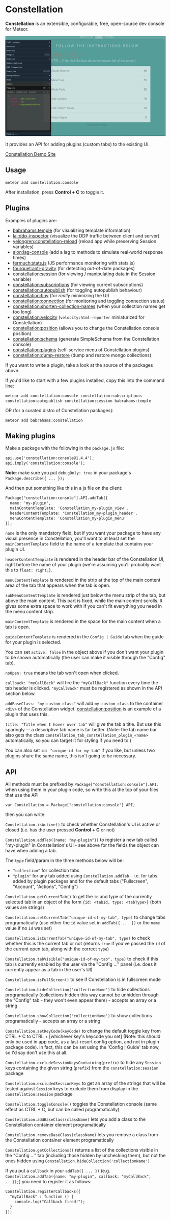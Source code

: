 Constellation
=============

__Constellation__ is an extensible, configurable, free, open-source dev console for Meteor.

![Constellation Screenshot](screenshot.png)

It provides an API for adding plugins (custom tabs) to the existing UI.

[Constellation Demo Site](http://constellation.taonova.com/demo)

Usage
-----
```
meteor add constellation:console
```

After installation, press <strong>Control + C</strong> to toggle it.

Plugins
-------

Examples of plugins are:

- [babrahams:temple](https://github.com/JackAdams/temple) (for visualizing template information)
- [lai:ddp-inspector](https://github.com/rclai/meteor-ddp-inspector) (visualize the DDP traffic between client and server)
- [yelongren:constellation-reload](https://github.com/yelongren/constellation-reload) (reload app while preserving Session variables)
- [alon:lag-console](https://atmospherejs.com/alon/lag-console) (add a lag to methods to simulate real-world response times)
- [fermuch:stats.js](https://atmospherejs.com/fermuch/stats.js) (JS performance monitoring with stats.js)
- [fourquet:anti-gravity](https://atmospherejs.com/fourquet/anti-gravity) (for detecting out-of-date packages)
- [constellation:session](https://github.com/JackAdams/constellation-session) (for viewing / manipulating data in the Session variable)
- [constellation:subscriptions](https://github.com/JackAdams/constellation-subscriptions) (for viewing current subscriptions)
- [constellation:autopublish](https://github.com/JackAdams/constellation-autopublish) (for toggling autopublish behaviour)
- [constellation:tiny](https://github.com/JackAdams/constellation-tiny) (for _really_ minimizing the UI)
- [constellation:connection](https://github.com/JackAdams/constellation-connection) (for monitoring and toggling connection status)
- [constellation:shorten-collection-names](https://github.com/JackAdams/constellation-shorten-collection-names) (when your collection names get too long)
- [constellation:velocity](https://github.com/JackAdams/constellation-velocity) (`velocity:html-reporter` miniaturized for Constellation)
- [constellation:position](https://github.com/JackAdams/constellation-position) (allows you to change the Constellation console position)
- [constellation:schema](https://github.com/JackAdams/constellation-schema) (generate SimpleSchema from the Constellation console)
- [constellation:plugins](https://github.com/JackAdams/constellation-plugins) (self-service menu of Constellation plugins)
- [constellation:dump-restore](https://github.com/JackAdams/constellation-dump-restore) (dump and restore mongo collections)

If you want to write a plugin, take a look at the source of the packages above.

If you'd like to start with a few plugins installed, copy this into the command line:
```
meteor add constellation:console constellation:subscriptions constellation:autopublish constellation:session babrahams:temple
```

OR (for a curated distro of Constellation packages):
```
meteor add babrahams:constellation
```

Making plugins
--------------

Make a package with the following in the `package.js` file:

```
api.use('constellation:console@1.4.4');
api.imply('constellation:console');
```

__Note__: make sure you put `debugOnly: true` in your package's `Package.describe({ ... });`

And then put something like this in a js file on the client:

```
Package["constellation:console"].API.addTab({
  name: 'my-plugin',
  mainContentTemplate: 'Constellation_my-plugin_view',
  headerContentTemplate: 'Constellation_my-plugin_header',
  menuContentTemplate: 'Constellation_my-plugin_menu'
});
```

`name` is the only mandatory field, but if you want your package to have any visual presence in Constellation, you'll want to at least set the `mainContentTemplate` field to the name of a template that contains your plugin UI.

`headerContentTemplate` is rendered in the header bar of the Constellation UI, right before the name of your plugin (we're assuming you'll probably want this to `float: right;`).

`menuContentTemplate` is rendered in the strip at the top of the main content area of the tab that appears when the tab is open.

`subMenuContentTemplate` is rendered just below the menu strip of the tab, but above the main content. This part is fixed, while the main content scrolls. It gives some extra space to work with if you can't fit everything you need in the menu content strip.

`mainContentTemplate` is rendered in the space for the main content when a tab is open.

`guideContentTemplate` is rendered in the `Config | Guide` tab when the guide for your plugin is selected.

You can set `active: false` in the object above if you don't want your plugin to be shown automatically (the user can make it visible through the "Config" tab).

`noOpen: true` means the tab won't open when clicked.

`callback: "myCallBack"` will fire the `"myCallBack"` function every time the tab header is clicked. `"myCallBack"` must be registered as shown in the API section below.

`addBaseClass: "my-custom-class"` will add `my-custom-class` to the container `<div>` of the Constellation widget. [constellation:position](https://github.com/JackAdams/constellation-position) is an example of a plugin that uses this.

`title: "Title when I hover over tab"` will give the tab a title. But use this sparingly -- a descriptive tab name is far better. (Note: the tab name bar also gets the class `Constellation_tab_constellation_plugin_<name>` automatically, so you can target it for styling if you need to.)

You can also set `id: "unique-id-for-my-tab"` if you like, but unless two plugins share the same name, this isn't going to be necessary.

API
---

All methods must be prefixed by `Package["constellation:console"].API.` when using them in your plugin code, so write this at the top of your files that use the API
```
var Constellation = Package["constellation:console"].API;
```
then you can write:

`Constellation.isActive()` to check whether Constellation's UI is active or closed (i.e. has the user pressed __Control + C__ or not)

`Constellation.addTab({name: "my-plugin"})` to register a new tab called "my-plugin" in Constellation's UI - see above for the fields the object can have when adding a tab.

The `type` field/param in the three methods below will be:
 - `"collection"` for collection tabs
 - `"plugin"` for any tab added using `Constellation.addTab` - i.e. for tabs added by plugin packages and for the default tabs ("Fullscreen", "Account", "Actions", "Config")

`Constellation.getCurrentTab()` to get the `id` and type of the currently selected tab in an object of the form `{id: <tabId, type: <tabType>}` (both values are strings)

`Constellation.setCurrentTab("unique-id-of-my-tab", type)` to change tabs programatically (use either the `id` value set in `addTab({ ... })` or the `name` value if no `id` was set)

`Constellation.isCurrentTab("unique-id-of-my-tab", type)` to check whether this is the current tab or not (returns `true` if you've passed the `id` of the current open tab, along with the correct `type`)

`Constellation.tabVisible("unique-id-of-my-tab", type)` to check if this tab is currently enabled by the user via the "Config ..." panel (i.e. does it currently appear as a tab in the user's UI)

`Constellation.isFullScreen()` to see if Constellation is in fullscreen mode

`Constellation.hideCollection('collectionName')` to hide collections programatically (collections hidden this way cannot be unhidden through the "Config" tab - they won't even appear there) - accepts an array or a string

`Constellation.showCollection('collectionName')` to show collections programatically - accepts an array or a string

`Constellation.setKeyCode(keyCode)` to change the default toggle key from CTRL + C to CTRL + [whichever key's keycode you set] (Note: this should only be used in app code, as a last-resort config option, and not in plugin package code). In fact, this can be set using the 'Config | Guide' tab now, so I'd say don't use this at all.

`Constellation.excludeSessionKeysContaining(prefix)` to hide any `Session` keys containing the given string (`prefix`) from the `constellation:session` package

`Constellation.excludedSessionKeys` to get an array of the strings that will be tested against `Session` keys to exclude them from display in the `constellation:session` package

`Constellation.toggleConsole()` toggles the Constellation console (same effect as CTRL + C, but can be called programatically)

`Constellation.addBaseClass(className)` lets you add a class to the Constellation container element programatically

`Constellation.removeBaseClass(className)` lets you remove a class from the Constellation container element programatically

`Constellation.getCollections()` returns a list of the collections visible in the "Config ..." tab (including those hidden by unchecking them), but not the ones hidden using `Constellation.hideCollection('collectionName')`

If you put a `callback` in your `addTab({ ... })` (e.g. `Constellation.addTab({name: "my-plugin", callback: "myCallBack", ...});`) you need to register it as follows:
```
Constellation.registerCallbacks({
  "myCallBack" : function () {
    console.log("Callback fired!");
  }
});
```
